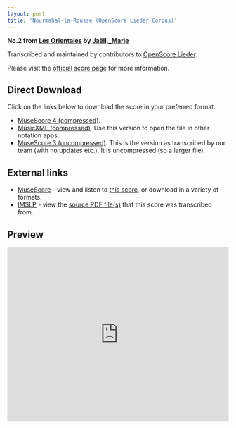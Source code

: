 ```yaml
---
layout: post
title: 'Nourmahal-la-Rousse (OpenScore Lieder Corpus)'
---
```


__No.2 from [Les Orientales](https://fourscoreandmore.org/openscore/lieder/Jaëll,_Marie/Les_Orientales/) by [Jaëll,_Marie](https://fourscoreandmore.org/openscore/lieder/Jaëll,_Marie)__

Transcribed and maintained by contributors to [OpenScore Lieder].

Please visit the [official score page] for more information.

[official score page]: https://musescore.com/openscore-lieder-corpus/scores/6214587
[OpenScore Lieder]: https://musescore.com/openscore-lieder-corpus

## Direct Download

Click on the links below to download the score in your preferred format:
- [MuseScore 4 (compressed)](https://github.com/openscore/lieder/blob/main/scores/Jaëll,_Marie/Les_Orientales/2_Nourmahal-la-Rousse/lc6214587.mscz?raw=true).
- [MusicXML (compressed)](https://github.com/openscore/lieder/blob/main/scores/Jaëll,_Marie/Les_Orientales/2_Nourmahal-la-Rousse/lc6214587.mxl?raw=true). Use this version to open the file in other notation apps.
- [MuseScore 3 (uncompressed)](https://github.com/openscore/lieder/blob/main/scores/Jaëll,_Marie/Les_Orientales/2_Nourmahal-la-Rousse/lc6214587.mscx?raw=true). This is the version as transcribed by our team (with no updates etc.). It is uncompressed (so a larger file).

## External links

- [MuseScore] - view and listen to [this score][MuseScore], or download in a variety of formats.
- [IMSLP] - view the [source PDF file(s)][IMSLP] that this score was transcribed from.

[MuseScore]: https://musescore.com/score/6214587
[IMSLP]: https://imslp.org/wiki/Special:ReverseLookup/632172

## Preview

<iframe width="100%" height="394" src="https://musescore.com/openscore-lieder-corpus/scores/6214587/embed" frameborder="0" allowfullscreen allow="autoplay; fullscreen"></iframe>
